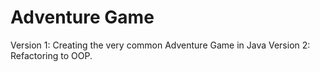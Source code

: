 # Adventure Game

Version 1: Creating the very common Adventure Game in Java 
Version 2: Refactoring to OOP.
